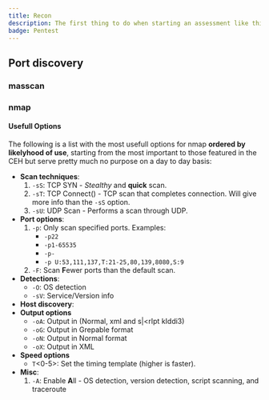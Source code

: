 ```yaml
---
title: Recon
description: The first thing to do when starting an assessment like this is to enumerate as much information as possible. This section contains a bunch on information on how to tackle that initial reconaissance phase.
badge: Pentest
---
```


## Port discovery

### masscan

### nmap

#### Usefull Options

The following is a list with the most usefull options for nmap **ordered by likelyhood of use**, starting from the most important to those featured in the CEH but serve pretty much no purpose on a day to day basis:

- **Scan techniques**:
  1. `-sS`: TCP SYN - _Stealthy_ and **quick** scan.
  2. `-sT`: TCP Connect() - TCP scan that completes connection. Will give more info than the `-sS` option.
  3. `-sU`: UDP Scan - Performs a scan through UDP.
- **Port options**:
  1. `-p`: Only scan specified ports. Examples:
     - `-p22`
     - `-p1-65535`
     - `-p-`
     - `-p U:53,111,137,T:21-25,80,139,8080,S:9`
  2. `-F`: Scan **F**ewer ports than the default scan.
- **Detections**:
  - `-O`: OS detection
  - `-sV`: Service/Version info
- **Host discovery**:
- **Output options**
  - `-oA`: Output in (Normal, xml and s|<rIpt kIddi3)
  - `-oG`: Output in Grepable format
  - `-oN`: Output in Normal format
  - `-oX`: Output in XML
- **Speed options**
  - `T`<0-5>: Set the timing template (higher is faster).
- **Misc**:
  1. `-A`: Enable **A**ll - OS detection, version detection, script scanning, and traceroute

